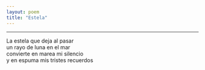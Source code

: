 ```yaml
---
layout: poem
title: "Estela"
---
```


-----

La estela que deja al pasar<br>
un rayo de luna en el mar<br>
convierte en marea mi silencio<br>
y en espuma mis tristes recuerdos

